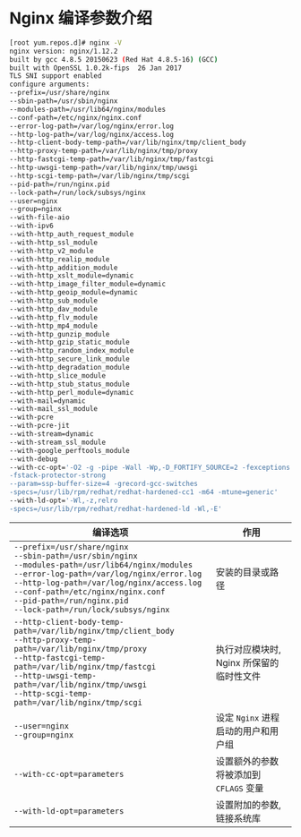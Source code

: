 # Nginx 编译参数介绍

```bash {1}
[root yum.repos.d]# nginx -V
nginx version: nginx/1.12.2
built by gcc 4.8.5 20150623 (Red Hat 4.8.5-16) (GCC)
built with OpenSSL 1.0.2k-fips  26 Jan 2017
TLS SNI support enabled
configure arguments:
--prefix=/usr/share/nginx
--sbin-path=/usr/sbin/nginx
--modules-path=/usr/lib64/nginx/modules
--conf-path=/etc/nginx/nginx.conf
--error-log-path=/var/log/nginx/error.log
--http-log-path=/var/log/nginx/access.log
--http-client-body-temp-path=/var/lib/nginx/tmp/client_body
--http-proxy-temp-path=/var/lib/nginx/tmp/proxy
--http-fastcgi-temp-path=/var/lib/nginx/tmp/fastcgi
--http-uwsgi-temp-path=/var/lib/nginx/tmp/uwsgi
--http-scgi-temp-path=/var/lib/nginx/tmp/scgi
--pid-path=/run/nginx.pid
--lock-path=/run/lock/subsys/nginx
--user=nginx
--group=nginx
--with-file-aio
--with-ipv6
--with-http_auth_request_module
--with-http_ssl_module
--with-http_v2_module
--with-http_realip_module
--with-http_addition_module
--with-http_xslt_module=dynamic
--with-http_image_filter_module=dynamic
--with-http_geoip_module=dynamic
--with-http_sub_module
--with-http_dav_module
--with-http_flv_module
--with-http_mp4_module
--with-http_gunzip_module
--with-http_gzip_static_module
--with-http_random_index_module
--with-http_secure_link_module
--with-http_degradation_module
--with-http_slice_module
--with-http_stub_status_module
--with-http_perl_module=dynamic
--with-mail=dynamic
--with-mail_ssl_module
--with-pcre
--with-pcre-jit
--with-stream=dynamic
--with-stream_ssl_module
--with-google_perftools_module
--with-debug
--with-cc-opt='-O2 -g -pipe -Wall -Wp,-D_FORTIFY_SOURCE=2 -fexceptions
-fstack-protector-strong
--param=ssp-buffer-size=4 -grecord-gcc-switches
-specs=/usr/lib/rpm/redhat/redhat-hardened-cc1 -m64 -mtune=generic'
--with-ld-opt='-Wl,-z,relro
-specs=/usr/lib/rpm/redhat/redhat-hardened-ld -Wl,-E'
```

编译选项 | 作用
---------|---------
`--prefix=/usr/share/nginx`<br>`--sbin-path=/usr/sbin/nginx`<br>`--modules-path=/usr/lib64/nginx/modules`<br>`--error-log-path=/var/log/nginx/error.log`<br>`--http-log-path=/var/log/nginx/access.log`<br>`--conf-path=/etc/nginx/nginx.conf`<br>`--pid-path=/run/nginx.pid`<br>`--lock-path=/run/lock/subsys/nginx`| 安装的目录或路径
`--http-client-body-temp-path=/var/lib/nginx/tmp/client_body`<br>`--http-proxy-temp-path=/var/lib/nginx/tmp/proxy`<br>`--http-fastcgi-temp-path=/var/lib/nginx/tmp/fastcgi`<br>`--http-uwsgi-temp-path=/var/lib/nginx/tmp/uwsgi`<br>`--http-scgi-temp-path=/var/lib/nginx/tmp/scgi`| 执行对应模块时, Nginx 所保留的临时性文件
`--user=nginx`<br>`--group=nginx` | 设定 `Nginx` 进程启动的用户和用户组
`--with-cc-opt=parameters` | 设置额外的参数将被添加到 `CFLAGS` 变量
`--with-ld-opt=parameters` | 设置附加的参数, 链接系统库